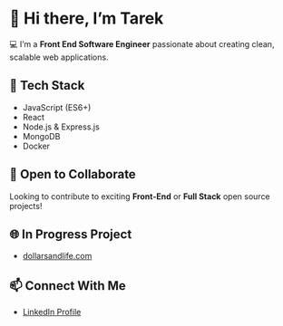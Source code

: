 # 👋 Hi there, I’m Tarek

💻 I’m a **Front End Software Engineer** passionate about creating clean, scalable web applications.

## 🌱 Tech Stack
- JavaScript (ES6+)
- React
- Node.js & Express.js
- MongoDB
- Docker

## 🤝 Open to Collaborate
Looking to contribute to exciting **Front-End** or **Full Stack** open source projects!

## 🌐 In Progress Project
-  [dollarsandlife.com](https://www.dollarsandlife.com)

## 📫 Connect With Me
- [LinkedIn Profile](https://www.linkedin.com/in/tarek-ismael-96777578/)

